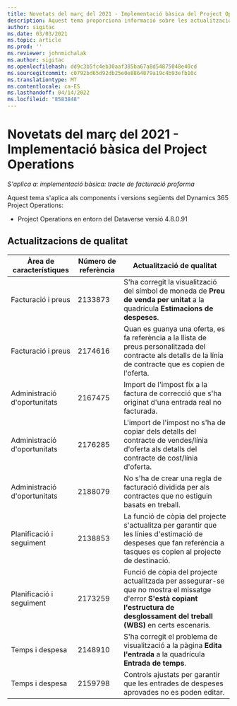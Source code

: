 ```yaml
---
title: Novetats del març del 2021 - Implementació bàsica del Project Operations
description: Aquest tema proporciona informació sobre les actualitzacions de qualitat disponibles en el llançament de març de 2021 de la implementació bàsica del Project Operations.
author: sigitac
ms.date: 03/03/2021
ms.topic: article
ms.prod: ''
ms.reviewer: johnmichalak
ms.author: sigitac
ms.openlocfilehash: dd9c3b5fc4eb30aaf385ba67a8d54875048e40cd
ms.sourcegitcommit: c0792bd65d92db25e0e8864879a19c4b93efb10c
ms.translationtype: MT
ms.contentlocale: ca-ES
ms.lasthandoff: 04/14/2022
ms.locfileid: "8583848"
---
```

# <a name="whats-new-march-2021---project-operations-lite-deployment"></a>Novetats del març del 2021 - Implementació bàsica del Project Operations

_S'aplica a: implementació bàsica: tracte de facturació proforma_


Aquest tema s'aplica als components i versions següents del Dynamics 365 Project Operations:

- Project Operations en entorn del Dataverse versió 4.8.0.91 

## <a name="quality-updates"></a>Actualitzacions de qualitat

| **Àrea de característiques** | **Número de referència** | **Actualització de qualitat** |
| --- | --- | --- |
| Facturació i preus | 2133873 | S'ha corregit la visualització del símbol de moneda de **Preu de venda per unitat** a la quadrícula **Estimacions de despeses**. |
| Facturació i preus | 2174616 | Quan es guanya una oferta, es fa referència a la llista de preus personalitzada del contracte als detalls de la línia de contracte que es copien de l'oferta. |
| Administració d'oportunitats | 2167475 | Import de l'impost fix a la factura de correcció que s'ha originat d'una entrada real no facturada. |
| Administració d'oportunitats | 2176285 | L'import de l'impost no s'ha de copiar dels detalls del contracte de vendes/línia d'oferta als detalls del contracte de cost/línia d'oferta. |
| Administració d'oportunitats | 2188079 | No s'ha de crear una regla de facturació dividida per als contractes que no estiguin basats en treball. |
| Planificació i seguiment | 2138853 | La funció de còpia del projecte s'actualitza per garantir que les línies d'estimació de despeses que fan referència a tasques es copien al projecte de destinació. |
| Planificació i seguiment | 2173259 | Funció de còpia del projecte actualitzada per assegurar-se que no mostra el missatge d'error **S'està copiant l'estructura de desglossament del treball (WBS)** en certs escenaris. |
| Temps i despesa | 2148910 | S'ha corregit el problema de visualització a la pàgina **Edita l'entrada** a la quadrícula **Entrada de temps**. |
| Temps i despesa | 2159798 | Controls ajustats per garantir que les entrades de despeses aprovades no es poden editar. |


